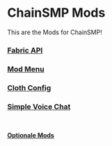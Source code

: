 # ChainSMP Mods
This are the Mods for ChainSMP!</br>

### [Fabric API](https://www.curseforge.com/minecraft/mc-mods/fabric-api/download/3902660/file)

### [Mod Menu](https://cdn.modrinth.com/data/mOgUt4GM/versions/4.0.5/modmenu-4.0.5.jar)

### [Cloth Config](https://cdn.modrinth.com/data/9s6osm5g/versions/8.0.75+fabric/cloth-config-8.0.75-fabric.jar)

### [Simple Voice Chat]([https://www.curseforge.com/minecraft/mc-mods/simple-voice-chat/download/3905666/file](https://cdn.modrinth.com/data/9eGKb6K1/versions/BwOgEOYb/voicechat-fabric-1.19-2.3.9.jar))
</br>

**[Optionale Mods](./Optional.md)**
